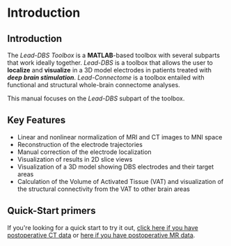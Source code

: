 # Introduction

## Introduction

The _Lead-DBS Toolbox_ is a **MATLAB**-based toolbox with several subparts that work ideally together. _Lead-DBS_ is a toolbox that allows the user to **localize** and **visualize** in a 3D model electrodes in patients treated with _**deep brain stimulation**_. _Lead-Connectome_ is a toolbox entailed with functional and structural whole-brain connectome analyses.

This manual focuses on the _Lead-DBS_ subpart of the toolbox.

## Key Features

* Linear and nonlinear normalization of MRI and CT images to MNI space
* Reconstruction of the electrode trajectories
* Manual correction of the electrode localization
* Visualization of results in 2D slice views
* Visualization of a 3D model showing DBS electrodes and their target areas
* Calculation of the Volume of Activated Tissue \(VAT\) and visualization of the structural connectivity from the VAT to other brain areas

## Quick-Start primers

If you're looking for a quick start to try it out, [click here if you have postoperative CT data](http://www.lead-dbs.org/?page_id=220) or [here if you have postoperative MR data](http://www.lead-dbs.org/?page_id=225).

